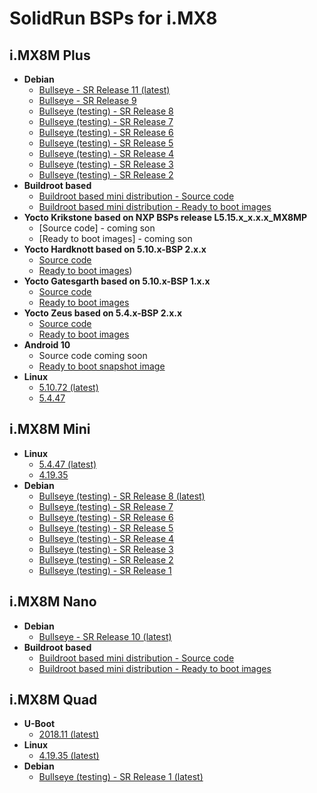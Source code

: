 # SolidRun BSPs for i.MX8

## i.MX8M Plus

- **Debian**
  - [Bullseye - SR Release 11 (latest)](https://github.com/SolidRun/documentation/blob/bsp/imx8/debian-11_sr9.md)
  - [Bullseye - SR Release 9](https://github.com/SolidRun/documentation/blob/bsp/imx8/debian-11_sr9.md)
  - [Bullseye (testing) - SR Release 8](https://github.com/SolidRun/documentation/blob/bsp/imx8/debian-11_sr8.md)
  - [Bullseye (testing) - SR Release 7](https://github.com/SolidRun/documentation/blob/bsp/imx8/debian-11_sr7.md)
  - [Bullseye (testing) - SR Release 6](https://github.com/SolidRun/documentation/blob/bsp/imx8/debian-11_sr6.md)
  - [Bullseye (testing) - SR Release 5](https://github.com/SolidRun/documentation/blob/bsp/imx8/debian-11_sr5.md)
  - [Bullseye (testing) - SR Release 4](https://github.com/SolidRun/documentation/blob/bsp/imx8/debian-11_sr4.md)
  - [Bullseye (testing) - SR Release 3](https://github.com/SolidRun/documentation/blob/bsp/imx8/debian-11_sr3.md)
  - [Bullseye (testing) - SR Release 2](https://github.com/SolidRun/documentation/blob/bsp/imx8/debian-11_sr2.md)
- **Buildroot based**
  - [Buildroot based mini distribution - Source code](https://github.com/SolidRun/imx8mp_build)
  - [Buildroot based mini distribution - Ready to boot images](https://images.solid-run.com/IMX8/imx8mp_build)
- **Yocto Krikstone based on NXP BSPs release L5.15.x_x.x.x_MX8MP**
    - [Source code] - coming son
    - [Ready to boot images] - coming son
- **Yocto Hardknott based on 5.10.x-BSP 2.x.x**
    - [Source code](https://github.com/SolidRun/meta-solidrun-arm-imx8/tree/hardknott-imx8mp)
    - [Ready to boot images](https://images.solid-run.com/IMX8/imx8mp_yocto_hardknott-5.10.72-2.2.0))
- **Yocto Gatesgarth based on 5.10.x-BSP 1.x.x**
    - [Source code](https://github.com/SolidRun/meta-solidrun-arm-imx8/tree/gatesgarth-imx8mp)
    - [Ready to boot images](https://images.solid-run.com/IMX8/imx8mp_yocto_gategarth-5.10.9-1.1.0)
- **Yocto Zeus based on 5.4.x-BSP 2.x.x**
  - [Source code](https://github.com/SolidRun/meta-solidrun-arm-imx8/tree/zeus-imx8mp)
  - [Ready to boot images](https://images.solid-run.com/IMX8/imx8mp_yocto_zeus-5.4.x-2.x.0)
- **Android 10**
  - Source code coming soon
  - [Ready to boot snapshot image](https://images.solid-run.com/IMX8/Android)
- **Linux**
  - [5.10.72 (latest)](https://github.com/SolidRun/linux-stable/tree/lf-5.10.72-2.2.0-sr)
  - [5.4.47](https://github.com/SolidRun/linux-stable/tree/linux-5.4.y-imx8)

## i.MX8M Mini

- **Linux**
  - [5.4.47 (latest)](https://github.com/SolidRun/linux-stable/tree/linux-5.4.y-imx8)
  - [4.19.35](https://github.com/SolidRun/linux-stable/tree/linux-4.19.y-imx8)
- **Debian**
  - [Bullseye (testing) - SR Release 8 (latest)](https://github.com/SolidRun/documentation/blob/bsp/imx8/debian-11_sr8.md)
  - [Bullseye (testing) - SR Release 7](https://github.com/SolidRun/documentation/blob/bsp/imx8/debian-11_sr7.md)
  - [Bullseye (testing) - SR Release 6](https://github.com/SolidRun/documentation/blob/bsp/imx8/debian-11_sr6.md)
  - [Bullseye (testing) - SR Release 5](https://github.com/SolidRun/documentation/blob/bsp/imx8/debian-11_sr5.md)
  - [Bullseye (testing) - SR Release 4](https://github.com/SolidRun/documentation/blob/bsp/imx8/debian-11_sr4.md)
  - [Bullseye (testing) - SR Release 3](https://github.com/SolidRun/documentation/blob/bsp/imx8/debian-11_sr3.md)
  - [Bullseye (testing) - SR Release 2](https://github.com/SolidRun/documentation/blob/bsp/imx8/debian-11_sr2.md)
  - [Bullseye (testing) - SR Release 1](https://github.com/SolidRun/documentation/blob/bsp/imx8/debian-11_sr.md)

## i.MX8M Nano

- **Debian**
  - [Bullseye - SR Release 10 (latest)](https://github.com/SolidRun/documentation/blob/bsp/imx8/debian-11_sr10.md)
- **Buildroot based**
  - [Buildroot based mini distribution - Source code](https://github.com/SolidRun/imx8mp_build/tree/imx8mn)
  - [Buildroot based mini distribution - Ready to boot images](https://images.solid-run.com/IMX8/imx8mn_compact_build)

## i.MX8M Quad

- **U-Boot**
  - [2018.11 (latest)](https://github.com/SolidRun/u-boot/tree/v2018.11-solidrun-1gb)
- **Linux**
  - [4.19.35 (latest)](https://github.com/SolidRun/linux-stable/tree/linux-4.19.y-imx8)
- **Debian**
  - [Bullseye (testing) - SR Release 1 (latest)](https://github.com/SolidRun/documentation/blob/bsp/imx8/debian-11_sr.md)
